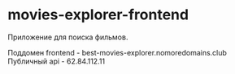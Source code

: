 # movies-explorer-frontend
Приложение для поиска фильмов.

Поддомен frontend - best-movies-explorer.nomoredomains.club
Публичный api - 62.84.112.11
